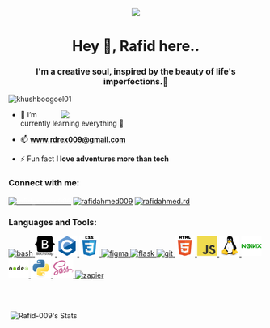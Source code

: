 <p align="center">
<a href="[website]"><img src="https://i.ibb.co/Z84V0P7/cover.png"></a>
<h1 align="center">Hey 👋, Rafid here.. </h1>
<h3 align="center">I'm a creative soul, inspired by the beauty of life's imperfections.💫</h3>
</p>
<p align="left"> <img src="https://komarev.com/ghpvc/?username=Rafid-009&label=Profile%20views&color=129e00&style=plastic" alt="khushboogoel01" /> </p>
<a href="https://eranhill.tumblr.com/post/83445991315/the-sobbing-woodsman"><img align="right" width="400" src="https://64.media.tumblr.com/0936b4c02681d01b43464f6cd01858de/tumblr_n4egf6ndfj1qcoae6o2_r1_400.gifv"></a>

- 🌱 I’m currently learning everything 🤣

- 📫 **www.rdrex009@gmail.com**

- ⚡ Fun fact **I love adventures more than tech**

<h3 align="left">Connect with me:</h3>
<p align="left">
<a href="https://twitter.com/rafid_ahmed009" target="blank"><img align="center" src="https://assets.stickpng.com/images/580b57fcd9996e24bc43c53e.png" alt="rafid_ahmed009" height="40" width="40" style="color:#fff;"/></a>
<a href="https://linkedin.com/in/rafidahmed009" target="blank"><img align="center" src="https://www.freepnglogos.com/uploads/linkedin-blue-style-logo-png-0.png" alt="rafidahmed009" height="40" width="40" /></a>
<a href="https://instagram.com/rafidahmed.rd" target="blank"><img align="center" src="https://assets.stickpng.com/images/580b57fcd9996e24bc43c521.png" alt="rafidahmed.rd" height="40" width="40" /></a>

</p>
<h3 align="left">Languages and Tools:</h3>
<p align="left"> <a href="https://www.gnu.org/software/bash/" target="_blank"> <img src="https://www.vectorlogo.zone/logos/gnu_bash/gnu_bash-icon.svg" alt="bash" width="40" height="40"/> </a> <a href="https://getbootstrap.com" target="_blank"> <img src="https://raw.githubusercontent.com/devicons/devicon/master/icons/bootstrap/bootstrap-plain-wordmark.svg" alt="bootstrap" width="40" height="40"/> </a> <a href="https://www.cprogramming.com/" target="_blank"> <img src="https://raw.githubusercontent.com/devicons/devicon/master/icons/c/c-original.svg" alt="c" width="40" height="40"/> </a> <a href="https://www.w3schools.com/css/" target="_blank"> <img src="https://raw.githubusercontent.com/devicons/devicon/master/icons/css3/css3-original-wordmark.svg" alt="css3" width="40" height="40"/> </a> <a href="https://www.figma.com/" target="_blank"> <img src="https://www.vectorlogo.zone/logos/figma/figma-icon.svg" alt="figma" width="40" height="40"/> </a> <a href="https://flask.palletsprojects.com/" target="_blank"> <img src="https://www.vectorlogo.zone/logos/pocoo_flask/pocoo_flask-icon.svg" alt="flask" width="40" height="40"/> </a> <a href="https://git-scm.com/" target="_blank"> <img src="https://www.vectorlogo.zone/logos/git-scm/git-scm-icon.svg" alt="git" width="40" height="40"/> </a> <a href="https://www.w3.org/html/" target="_blank"> <img src="https://raw.githubusercontent.com/devicons/devicon/master/icons/html5/html5-original-wordmark.svg" alt="html5" width="40" height="40"/> </a> <a href="https://developer.mozilla.org/en-US/docs/Web/JavaScript" target="_blank"> <img src="https://raw.githubusercontent.com/devicons/devicon/master/icons/javascript/javascript-original.svg" alt="javascript" width="40" height="40"/> </a> <a href="https://www.linux.org/" target="_blank"> <img src="https://raw.githubusercontent.com/devicons/devicon/master/icons/linux/linux-original.svg" alt="linux" width="40" height="40"/> </a> <a href="https://www.nginx.com" target="_blank"> <img src="https://raw.githubusercontent.com/devicons/devicon/master/icons/nginx/nginx-original.svg" alt="nginx" width="40" height="40"/> </a> <a href="https://nodejs.org" target="_blank"> <img src="https://raw.githubusercontent.com/devicons/devicon/master/icons/nodejs/nodejs-original-wordmark.svg" alt="nodejs" width="40" height="40"/> </a> <a href="https://www.python.org" target="_blank"> <img src="https://raw.githubusercontent.com/devicons/devicon/master/icons/python/python-original.svg" alt="python" width="40" height="40"/> </a> <a href="https://sass-lang.com" target="_blank"> <img src="https://raw.githubusercontent.com/devicons/devicon/master/icons/sass/sass-original.svg" alt="sass" width="40" height="40"/> </a> <a href="https://zapier.com" target="_blank"> <img src="https://www.vectorlogo.zone/logos/zapier/zapier-icon.svg" alt="zapier" width="40" height="40"/> </a> </p>

<br/><br/>
<!--<p><img align="left" src="https://github-readme-stats.vercel.app/api/top-langs?username=Rafid-009&show_icons=true&locale=en&layout=compact" alt="khushboogoel01" /></p>-->

<p>&nbsp;<img align="center" src="https://github-readme-stats.vercel.app/api?username=Rafid-009&&show_icons=true&title_color=ffffff&&text_color=daf7dc&bg_color=151515" alt="Rafid-009's Stats" /></p>


